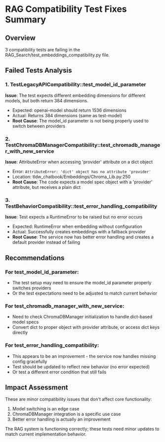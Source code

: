 # RAG Compatibility Test Fixes Summary

## Overview
3 compatibility tests are failing in the RAG_Search/test_embeddings_compatibility.py file.

## Failed Tests Analysis

### 1. TestLegacyAPICompatibility::test_model_id_parameter
**Issue**: The test expects different embedding dimensions for different models, but both return 384 dimensions.
- Expected: openai-model should return 1536 dimensions
- Actual: Returns 384 dimensions (same as test-model)
- **Root Cause**: The model_id parameter is not being properly used to switch between providers

### 2. TestChromaDBManagerCompatibility::test_chromadb_manager_with_new_service  
**Issue**: AttributeError when accessing 'provider' attribute on a dict object
- Error: `AttributeError: 'dict' object has no attribute 'provider'`
- Location: tldw_chatbook/Embeddings/Chroma_Lib.py:250
- **Root Cause**: The code expects a model spec object with a 'provider' attribute, but receives a plain dict

### 3. TestBehaviorCompatibility::test_error_handling_compatibility
**Issue**: Test expects a RuntimeError to be raised but no error occurs
- Expected: RuntimeError when embedding without configuration
- Actual: Successfully creates embeddings with a fallback provider
- **Root Cause**: The service now has better error handling and creates a default provider instead of failing

## Recommendations

### For test_model_id_parameter:
- The test setup may need to ensure the model_id parameter properly switches providers
- Or the test expectations need to be adjusted to match current behavior

### For test_chromadb_manager_with_new_service:
- Need to check ChromaDBManager initialization to handle dict-based model specs
- Convert dict to proper object with provider attribute, or access dict keys directly

### For test_error_handling_compatibility:
- This appears to be an improvement - the service now handles missing config gracefully
- Test should be updated to reflect new behavior (no error expected)
- Or test a different error condition that still fails

## Impact Assessment
These are minor compatibility issues that don't affect core functionality:
1. Model switching is an edge case
2. ChromaDBManager integration is a specific use case
3. Better error handling is actually an improvement

The RAG system is functioning correctly; these tests need minor updates to match current implementation behavior.